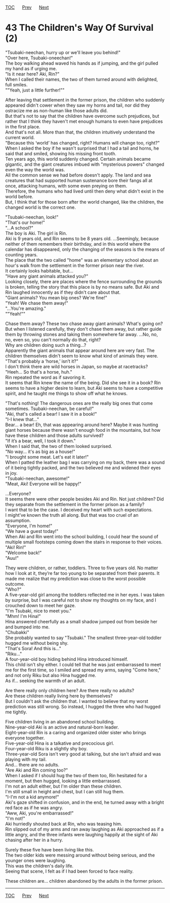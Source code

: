 [TOC](../readme.md)&nbsp;&nbsp;&nbsp;&nbsp;&nbsp;&nbsp;[Prev](section_0013.md)&nbsp;&nbsp;&nbsp;&nbsp;&nbsp;&nbsp;[Next](section_0015.md)



# 43 The Children's Way Of Survival (2)

"Tsubaki-neechan, hurry up or we'll leave you behind!"  
"Over here, Tsubaki-oneechan!"  
The boy walking ahead waved his hands as if jumping, and the girl pulled
my hand as if urging me.  
"Is it near here? Aki, Rin?"  
When I called their names, the two of them turned around with delighted,
full smiles.  
""Yeah, just a little further!""  
  
After leaving that settlement in the former prison, the children who
suddenly appeared didn't cower when they saw my horns and tail, nor did
they ostracize me as non-human like those adults did.  
But that's not to say that the children have overcome such prejudices,
but rather that I think they haven't met enough humans to even have
prejudices in the first place.  
And that's not all. More than that, the children intuitively understand
the current world.  
"Because this ‘world’ has changed, right? Humans will change too,
right?"  
When I asked the boy if he wasn't surprised that I had a tail and horns,
he said that and smiled, showing his missing front tooth.  
Ten years ago, this world suddenly changed. Certain animals became
gigantic, and the giant creatures imbued with "mysterious powers"
changed even the way the world was.  
All the common sense we had before doesn't apply. The land and sea
creatures that had supported human sustenance bore their fangs all at
once, attacking humans, with some even preying on them.  
Therefore, the humans who had lived until then deny what didn't exist in
the world before.  
But, I think that for those born after the world changed, like the
children, the changed world is the correct one.  
  
"Tsubaki-neechan, look!"  
"That's our home!"  
"...A school?"  
The boy is Aki. The girl is Rin.  
Aki is 9 years old, and Rin seems to be 8 years old. ...Seemingly,
because neither of them remembers their birthday, and in this world
where the calendar has disappeared, only the changing of the seasons is
the means of counting years.  
The place that the two called "home" was an elementary school about an
hour's walk from the settlement in the former prison near the river.  
It certainly looks habitable, but...  
"Have any giant animals attacked you?"  
Looking closely, there are places where the fence surrounding the
grounds is broken, telling the story that this place is by no means
safe. But Aki and Rin laughed innocently as if they didn't care about
that.  
"Giant animals? You mean big ones? We're fine!"  
"Yeah! We chase them away!"  
"...You're amazing."  
""Yeah!""  
  
Chase them away? These two chase away giant animals? What's going on?  
But when I listened carefully, they don't chase them away, but rather
guide them by throwing stones and taking them somewhere far away. ...No,
no, no, even so, you can't normally do that, right?  
Why are children doing such a thing...?  
Apparently the giant animals that appear around here are very fast. The
children themselves didn't seem to know what kind of animals they
were.  
"That's probably a ‘horse,’ isn’t it?"  
I don't think there are wild horses in Japan, so maybe at racetracks?  
"Heeh… So that's a horse, huh."  
Rin repeated the word as if savoring it.  
It seems that Rin knew the name of the being. Did she see it in a book?
Rin seems to have a higher desire to learn, but Aki seems to have a
competitive spirit, and he taught me things to show off what he knows.  
  
"That's nothing! The dangerous ones are the really big ones that come
sometimes. Tsubaki-neechan, be careful!"  
"Aki, that's called a bear! I saw it in a book!"  
"I-I knew that..."  
Bear... a bear! Eh, that was appearing around here? Maybe it was hunting
giant horses because there wasn't enough food in the mountains, but how
have these children and those adults survived?  
"If it’s a bear, well, I took it down."  
When I said that, the two of them looked surprised.  
"No way... it's as big as a house!"  
"I brought some meat. Let's eat it later!"  
When I patted the leather bag I was carrying on my back, there was a
sound of it being tightly packed, and the two believed me and widened
their eyes in joy.  
"Tsubaki-neechan, awesome!"  
"Meat, Aki! Everyone will be happy!"  
  
...Everyone?  
It seems there were other people besides Aki and Rin. Not just children?
Did they separate from the settlement in the former prison as a
family?  
I want that to be the case. I deceived my heart with such
expectations.  
I might’ve known the truth all along. But that was too cruel of an
assumption.  
"Everyone, I'm home!"  
"We have a guest today!"  
When Aki and Rin went into the school building, I could hear the sound
of multiple small footsteps coming down the stairs in response to their
voices.  
"Aki! Rin!"  
"Welcome back!"  
"Auu!"  
  
They were children, or rather, toddlers. Three to five years old. No
matter how I look at it, they’re far too young to be separated from
their parents. It made me realize that my prediction was close to the
worst possible outcome.  
"Who?"  
A five-year-old girl among the toddlers reflected me in her eyes. I was
taken by surprise, but I was careful not to show my thoughts on my face,
and I crouched down to meet her gaze.  
"I'm Tsubaki, nice to meet you."  
"Mhm! I'm Hina!"  
Hina answered cheerfully as a small shadow jumped out from beside her
and bumped into me.  
"Chubakki"  
She probably wanted to say "Tsubaki." The smallest three-year-old
toddler hugged me without being shy.  
"That's Sora! And this is..."  
"Riku..."  
A four-year-old boy hiding behind Hina introduced himself.  
This child isn't shy either. I could tell that he was just embarrassed
to meet me for the first time, so I smiled and spread my arms, saying
"Come here," and not only Riku but also Hina hugged me.  
As if... seeking the warmth of an adult.  
  
Are there really only children here? Are there really no adults?  
Are these children really living here by themselves?  
But I couldn't ask the children that. I wanted to believe that my worst
prediction was still wrong. So instead, I hugged the three who had
hugged me tightly.  
  
Five children living in an abandoned school building.  
Nine-year-old Aki is an active and natural-born leader.  
Eight-year-old Rin is a caring and organized older sister who brings
everyone together.  
Five-year-old Hina is a talkative and precocious girl.  
Four-year-old Riku is a slightly shy boy.  
Three-year-old Sora isn't very good at talking, but she isn't afraid and
was playing with my tail.  
And... there are no adults.  
"Are Aki and Rin coming too?"  
When I asked if I should hug the two of them too, Rin hesitated for a
moment, but then hugged, looking a little embarrassed.  
I'm not an adult either, but I'm older than these children.  
I'm still small in height and chest, but I can still hug them.  
"I-I'm not a kid anymore!"  
Aki's gaze shifted in confusion, and in the end, he turned away with a
bright red face as if he was angry.  
"Aww, Aki, you're embarrassed!"  
"I'm not!"  
Aki hurriedly shouted back at Rin, who was teasing him.  
Rin slipped out of my arms and ran away laughing as Aki approached as if
a little angry, and the three infants were laughing happily at the sight
of Aki chasing after her in a hurry.  
  
Surely these five have been living like this.  
The two older kids were messing around without being serious, and the
younger ones were laughing.  
This was the children's daily life.  
Seeing that scene, I felt as if I had been forced to face reality.  
  
These children are... children abandoned by the adults in the former
prison.  
  
  
  


---
[TOC](../readme.md)&nbsp;&nbsp;&nbsp;&nbsp;&nbsp;&nbsp;[Prev](section_0013.md)&nbsp;&nbsp;&nbsp;&nbsp;&nbsp;&nbsp;[Next](section_0015.md)

